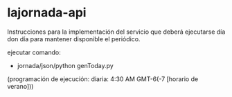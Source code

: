 lajornada-api
=============

Instrucciones para la implementación del servicio que deberá ejecutarse día don día para mantener disponible el periódico.

ejecutar comando:

- jornada/json/python genToday.py

(programación de ejecución: diaria: 4:30 AM GMT-6(-7 [horario de verano]))